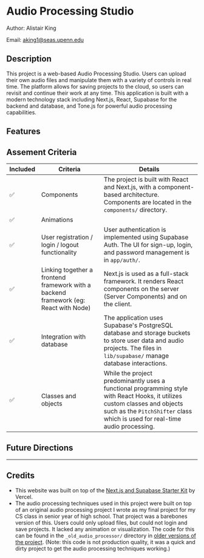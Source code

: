 # Audio Processing Studio 

Author: Alistair King

Email: [aking1@seas.upenn.edu](mailto:aking1@seas.upenn.edu)

## Description

This project is a web-based Audio Processing Studio. Users can upload their own audio files and manipulate them with a variety of controls in real time. The platform allows for saving projects to the cloud, so users can revisit and continue their work at any time. This application is built with a modern technology stack including Next.js, React, Supabase for the backend and database, and Tone.js for powerful audio processing capabilities.

## Features

## Assement Criteria

| Included| Criteria | Details |
|----------|--------------------|---------|
| ✅ | Components | The project is built with React and Next.js, with a component-based architecture. Components are located in the `components/` directory. |
| ✅ | Animations |  |
| ✅ | User registration / login / logout functionality | User authentication is implemented using Supabase Auth. The UI for sign-up, login, and password management is in `app/auth/`. |
| ✅ | Linking together a frontend framework with a backend framework (eg: React with Node) | Next.js is used as a full-stack framework. It renders React components on the server (Server Components) and on the client. |
| ✅ | Integration with database | The application uses Supabase's PostgreSQL database and storage buckets to store user data and audio projects. The files in `lib/supabase/` manage database interactions.  |
| ✅ | Classes and objects | While the project predominantly uses a functional programming style with React Hooks, it utilizes custom classes and objects such as the `PitchShifter` class which is used for real-time audio processing. |

## Future Directions

---

## Credits
- This website was built on top of the [Next.js and Supabase Starter Kit](https://vercel.com/templates/authentication/supabase) by Vercel.
- The audio processing techniques used in this project were built on top of an original audio processing project I wrote as my final project for my CS class in senior year of high school. That project was a barebones version of this. Users could only upload files, but could not login and save projects. It lacked any animation or visualization. The code for this can be found in the `_old_audio_processor/` directory in [older versions of the project](https://github.com/aking526/audio-reactive-cloud/tree/8b5dda464bd32d81508a35be2e09cb0f1905a221/_old_audio_processor). (Note: this code is not production quality, it was a quick and dirty project to get the audio processing techniques working.)